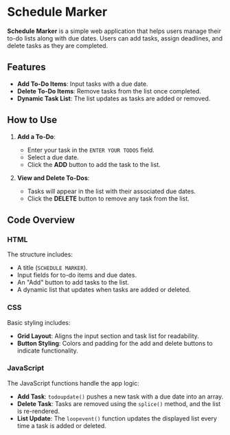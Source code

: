 # Schedule Marker

**Schedule Marker** is a simple web application that helps users manage their to-do lists along with due dates. Users can add tasks, assign deadlines, and delete tasks as they are completed.

## Features

- **Add To-Do Items**: Input tasks with a due date.
- **Delete To-Do Items**: Remove tasks from the list once completed.
- **Dynamic Task List**: The list updates as tasks are added or removed.

## How to Use

1. **Add a To-Do**: 
   - Enter your task in the `ENTER YOUR TODOS` field.
   - Select a due date.
   - Click the **ADD** button to add the task to the list.
   
2. **View and Delete To-Dos**: 
   - Tasks will appear in the list with their associated due dates.
   - Click the **DELETE** button to remove any task from the list.

## Code Overview

### HTML

The structure includes:
- A title (`SCHEDULE MARKER`).
- Input fields for to-do items and due dates.
- An "Add" button to add tasks to the list.
- A dynamic list that updates when tasks are added or deleted.

### CSS

Basic styling includes:
- **Grid Layout**: Aligns the input section and task list for readability.
- **Button Styling**: Colors and padding for the add and delete buttons to indicate functionality.

### JavaScript

The JavaScript functions handle the app logic:
- **Add Task**: `todoupdate()` pushes a new task with a due date into an array.
- **Delete Task**: Tasks are removed using the `splice()` method, and the list is re-rendered.
- **List Update**: The `loopevent()` function updates the displayed list every time a task is added or deleted.
